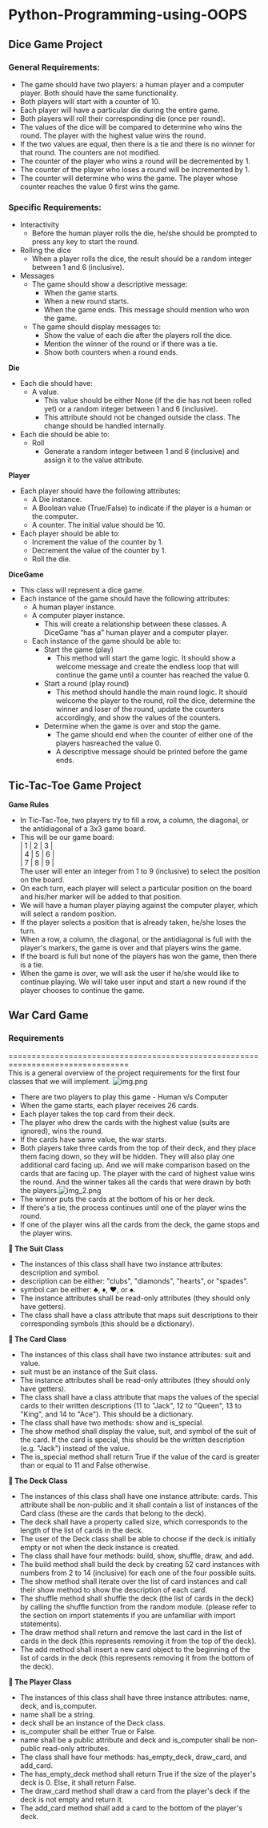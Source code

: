 # Python-Programming-using-OOPS
## Dice Game Project
### General Requirements:
- The game should have two players: a human player and a computer player. Both should
have the same functionality.
- Both players will start with a counter of 10.
- Each player will have a particular die during the entire game.
- Both players will roll their corresponding die (once per round).
- The values of the dice will be compared to determine who wins the round. The player
with the highest value wins the round.
- If the two values are equal, then there is a tie and there is no winner for that round. The
counters are not modified.
- The counter of the player who wins a round will be decremented by 1.
- The counter of the player who loses a round will be incremented by 1.
- The counter will determine who wins the game. The player whose counter reaches the
value 0 first wins the game.

### Specific Requirements:
- Interactivity
  - Before the human player rolls the die, he/she should be prompted to press any key to start the round.
- Rolling the dice
  - When a player rolls the dice, the result should be a random integer between 1 and 6 (inclusive).
- Messages
  - The game should show a descriptive message:
    - When the game starts.
    - When a new round starts.
    - When the game ends. This message should mention who won the game.
  - The game should display messages to:
    - Show the value of each die after the players roll the dice.
    - Mention the winner of the round or if there was a tie.
    - Show both counters when a round ends.

**Die**
- Each die should have:
  - A value.
    - This value should be either None (if the die has not been rolled yet) or a random integer between 1 and 6 (inclusive).
    - This attribute should not be changed outside the class. The change should be handled internally.
- Each die should be able to:
  - Roll
    - Generate a random integer between 1 and 6 (inclusive) and assign it to the value attribute.

**Player**
- Each player should have the following attributes:
  - A Die instance.
  - A Boolean value (True/False) to indicate if the player is a human or the computer.
  - A counter. The initial value should be 10.
- Each player should be able to:
  - Increment the value of the counter by 1.
  - Decrement the value of the counter by 1.
  - Roll the die.

**DiceGame**
- This class will represent a dice game.
- Each instance of the game should have the following attributes:
  - A human player instance.
  - A computer player instance.
    - This will create a relationship between these classes. A DiceGame “has a” human player and a computer player.
  - Each instance of the game should be able to:
    - Start the game (play)
      - This method will start the game logic. It should show a welcome message and create the endless loop that will continue the game until a counter has reached the value 0.
    - Start a round (play round)
      - This method should handle the main round logic. It should welcome the player to the round, roll the dice, determine the winner and loser of the round, update the counters accordingly, and show the values of the counters.
    - Determine when the game is over and stop the game.
      - The game should end when the counter of either one of the players hasreached the value 0.
      - A descriptive message should be printed before the game ends.


## Tic-Tac-Toe Game Project
**Game Rules**
- In Tic-Tac-Toe, two players try to fill a row,  a column, the diagonal, or the antidiagonal of a 3x3 game board.
- This will be our game board:<br>
| 1 | 2 | 3 |<br>
| 4 | 5 | 6 |<br>
| 7 | 8 | 9 |<br>
The user will enter an integer from 1 to 9 (inclusive) to select the position on the board.
- On each turn, each player will select a particular position on the board and his/her marker will be added to that position.
- We will have a human player playing against the computer player, which will select a random position.
- If the player selects a position that is already taken, he/she loses the turn.
- When a row,  a column, the diagonal, or the antidiagonal is full with the player's markers, the game is over and that players wins the game.
- If the board is full but none of the players has won the game, then there is a tie.
- When the game is over, we will ask the user if he/she would like to continue playing. We will take user input and start a new round if the player chooses to continue the game.

## War Card Game
### Requirements

================================================================================<br>
This is a general overview of the project requirements for the first four classes that we will implement.
![img.png](img.png)
- There are two players to play this game - Human v/s Computer
- When the game starts, each player receives 26 cards.
- Each player takes the top card from their deck.
- The player who drew the cards with the highest value (suits are ignored), wins the round.
- If the cards have same value, the war starts.
- Both players take three cards from the top of their deck, and they place them facing down, so they will be hidden. They will also play one additional card facing up. And we will make comparison based on the cards that are facing up. The player with the card of highest value wins the round. And the winner takes all the cards that were drawn by both the players.![img_2.png](img_2.png) 
- The winner puts the cards at the bottom of his or her deck.
- If there's a tie, the process continues until one of the player wins the round.
- If one of the player wins all the cards from the deck, the game stops and the player wins.

**🔹 The Suit Class**
- The instances of this class shall have two instance attributes: description and symbol.
- description can be either: "clubs", "diamonds", "hearts", or "spades".
- symbol can be either: ♣, ♦, ♥, or ♠.
- The instance attributes shall be read-only attributes (they should only have getters).
- The class shall have a class attribute that maps suit descriptions to their corresponding symbols (this should be a dictionary).



**🔸 The Card Class**
- The instances of this class shall have two instance attributes: suit and value.
- suit must be an instance of the Suit class.
- The instance attributes shall be read-only attributes (they should only have getters).
- The class shall have a class attribute that maps the values of the special cards to their written descriptions (11 to "Jack", 12 to "Queen", 13 to "King", and 14 to "Ace"). This should be a dictionary.
- The class shall have two methods: show and is_special.
- The show method shall display the value, suit, and symbol of the suit of the card. If the card is special, this should be the written description (e.g. "Jack") instead of the value.
- The is_special method shall return True if the value of the card is greater than or equal to 11 and False otherwise.



**🔹 The Deck Class**
- The instances of this class shall have one instance attribute: cards. This attribute shall be non-public and it shall contain a list of instances of the Card class (these are the cards that belong to the deck).
- The deck shall have a property called size, which corresponds to the length of the list of cards in the deck.
- The user of the Deck class shall be able to choose if the deck is initially empty or not when the deck instance is created.
- The class shall have four methods: build, show, shuffle, draw, and add.
- The build method shall build the deck by creating 52 card instances with numbers from 2 to 14 (inclusive) for each one of the four possible suits.
- The show method shall iterate over the list of card instances and call their show method to show the description of each card.
- The shuffle method shall shuffle the deck (the list of cards in the deck) by calling the shuffle function from the random module. (please refer to the section on import statements if you are unfamiliar with import statements).
- The draw method shall return and remove the last card in the list of cards in the deck (this represents removing it from the top of the deck).
- The add method shall insert a new card object to the beginning of the list of cards in the deck (this represents removing it from the bottom of the deck).



**🔸 The Player Class**
- The instances of this class shall have three instance attributes: name, deck, and is_computer.
- name shall be a string.
- deck shall be an instance of the Deck class.
- is_computer shall be either True or False.
- name shall be a public attribute and deck and is_computer shall be non-public read-only attributes.
- The class shall have four methods: has_empty_deck, draw_card, and add_card.
- The has_empty_deck method shall return True if the size of the player's deck is 0. Else, it shall return False.
- The draw_card method shall draw a card from the player's deck if the deck is not empty and return it.
- The add_card method shall add a card to the bottom of the player's deck.